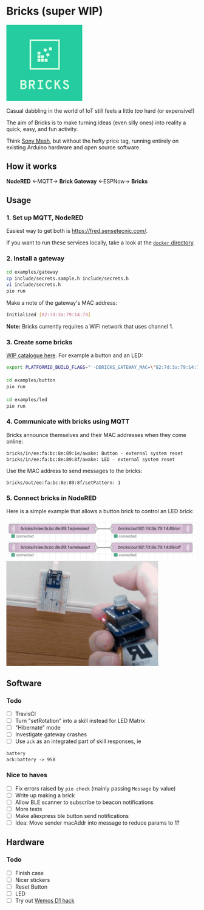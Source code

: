 # Bricks (super WIP)
<img src=logo.png width=200>

Casual dabbling in the world of IoT still feels a little _too_ hard (or expensive!)

The aim of Bricks is to make turning ideas (even silly ones) into
reality a quick, easy, and fun activity.

Think [Sony Mesh](https://meshprj.com/), but without the hefty price tag,
running entirely on existing Arduino hardware and open source software.

## How it works

**NodeRED** ←MQTT→ **Brick Gateway** ←ESPNow→ **Bricks**

## Usage

### 1. Set up MQTT, NodeRED

Easiest way to get both is https://fred.sensetecnic.com/.

If you want to run these services locally, take a look at the [`docker` directory](/docker).

### 2. Install a gateway

```bash
cd examples/gateway
cp include/secrets.sample.h include/secrets.h
vi include/secrets.h
pio run
```

Make a note of the gateway's MAC address:

```bash
Initialized [82:7d:3a:79:14:79]
```

**Note:** Bricks currently requires a WiFi network that uses channel 1.

### 3. Create some bricks

[WIP catalogue here](/examples).
For example a button and an LED:

```bash
export PLATFORMIO_BUILD_FLAGS="'-DBRICKS_GATEWAY_MAC=\"82:7d:3a:79:14:79\"'"

cd examples/button
pio run

cd examples/led
pio run
```

### 4. Communicate with bricks using MQTT

Bricks announce themselves and their MAC addresses when they come online:

```mqtt
bricks/in/ee:fa:bc:8e:89:1e/awake: Button - external system reset
bricks/in/ee:fa:bc:8e:89:8f/awake: LED - external system reset
```

Use the MAC address to send messages to the bricks:

```mqtt
bricks/out/ee:fa:bc:8e:89:8f/setPattern: 1
```

### 5. Connect bricks in NodeRED

Here is a simple example that allows a button brick to control an LED
brick:

<img src=example.png width=500>
<img src=example.gif width=400>

## Software

### Todo
- [ ] TravisCI
- [ ] Turn "setRotation" into a skill instead for LED Matrix
- [ ] "Hibernate" mode
- [ ] Investigate gateway crashes
- [ ] Use `ack` as an integrated part of skill responses, ie

```
battery
ack:battery -> 958
```

### Nice to haves
- [ ] Fix errors raised by `pio check` (mainly passing `Message` by value)
- [ ] Write up making a brick
- [ ] Allow BLE scanner to subscribe to beacon notifications
- [ ] More tests
- [ ] Make aliexpress ble button send notifications
- [ ] Idea: Move sender macAddr into message to reduce params to 1?

## Hardware

### Todo
- [ ] Finish case
- [ ] Nicer stickers
- [ ] Reset Button
- [ ] LED
- [ ] Try out [Wemos D1 hack](https://www.youtube.com/watch?v=rfPwOtoGO4E)
